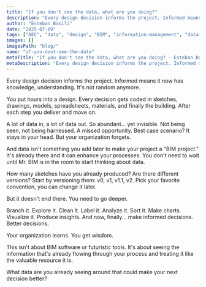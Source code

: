 ```yaml
---
title: "If you don't see the data, what are you doing?"
description: "Every design decision informs the project. Informed means it now has knowledge, understanding. It's not random anymore."
author: "Esteban Basili"
date: "2025-07-09"
tags: ["AEC", "data", "design", "BIM", "information-management", "data-mindfulness"]
images: []
imagesPath: "blog/"
name: "if-you-dont-see-the-data"
metaTitle: "If you don't see the data, what are you doing? - Esteban Basili"
metaDescription: "Every design decision informs the project. Informed means it now has knowledge, understanding. It's not random anymore."
---
```


Every design decision informs the project. Informed means it now has knowledge, understanding. It's not random anymore.

You put hours into a design. Every decision gets coded in sketches, drawings, models, spreadsheets, materials, and finally the building. After each step you deliver and move on.

A lot of data in, a lot of data out. So abundant... yet invisible. Not being seen, not being harnessed. A missed opportunity. Best case scenario? It stays in your head. But your organization forgets.

And data isn't something you add later to make your project a "BIM project." It's already there and it can enhance your processes. You don't need to wait until Mr. BIM is in the room to start thinking about data.

How many sketches have you already produced? Are there different versions? Start by versioning them: v0, v1, v1.1, v2. Pick your favorite convention, you can change it later.

But it doesn't end there. You need to go deeper.

Branch it. Explore it. Clean it. Label it. Analyze it. Sort it. Make charts. Visualize it. Produce insights. And now, finally... make informed decisions. Better decisions.

Your organization learns. You get wisdom.

This isn't about BIM software or futuristic tools. It's about seeing the information that's already flowing through your process and treating it like the valuable resource it is.

What data are you already seeing around that could make your next decision better? 